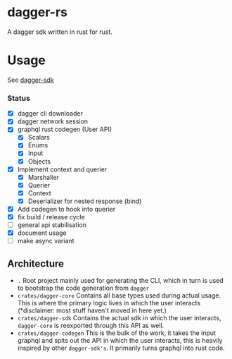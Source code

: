 # dagger-rs

A dagger sdk written in rust for rust.

# Usage

See [dagger-sdk](./crates/dagger-sdk/README.md)

### Status

- [x] dagger cli downloader
- [x] dagger network session
- [x] graphql rust codegen (User API)
  - [x] Scalars
  - [x] Enums
  - [x] Input
  - [x] Objects
- [x] Implement context and querier
  - [x] Marshaller
  - [x] Querier
  - [x] Context
  - [x] Deserializer for nested response (bind)
- [x] Add codegen to hook into querier
- [x] fix build / release cycle
- [ ] general api stabilisation
- [x] document usage
- [ ] make async variant

## Architecture

- `.` Root project mainly used for generating the CLI, which in turn is used to
  bootstrap the code generation from `dagger`
- `crates/dagger-core` Contains all base types used during actual usage. This is
  where the primary logic lives in which the user interacts (\*disclaimer: most
  stuff haven't moved in here yet.)
- `crates/dagger-sdk` Contains the actual sdk in which the user interacts,
  `dagger-core` is reexported through this API as well.
- `crates/dagger-codegen` This is the bulk of the work, it takes the input
  graphql and spits out the API in which the user interacts, this is heavily
  inspired by other `dagger-sdk's`. It primarily turns graphql into rust code.
